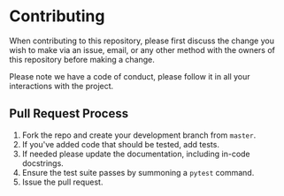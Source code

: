 # Contributing

When contributing to this repository, please first discuss the change you wish to make via an issue,
email, or any other method with the owners of this repository before making a change. 

Please note we have a code of conduct, please follow it in all your interactions with the project.

## Pull Request Process
   
1. Fork the repo and create your development branch from `master`.
2. If you've added code that should be tested, add tests.
3. If needed please update the documentation, including in-code docstrings.
4. Ensure the test suite passes by summoning a `pytest` command.
6. Issue the pull request.
